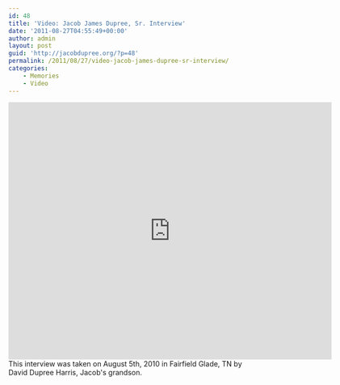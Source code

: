 ```yaml
---
id: 48
title: 'Video: Jacob James Dupree, Sr. Interview'
date: '2011-08-27T04:55:49+00:00'
author: admin
layout: post
guid: 'http://jacobdupree.org/?p=48'
permalink: /2011/08/27/video-jacob-james-dupree-sr-interview/
categories:
    - Memories
    - Video
---
```


<iframe frameborder="0" height="510" src="https://www.youtube.com/embed/2OABi5LRUk0" width="640"></iframe> This interview was taken on August 5th, 2010 in Fairfield Glade, TN by David Dupree Harris, Jacob's grandson.
